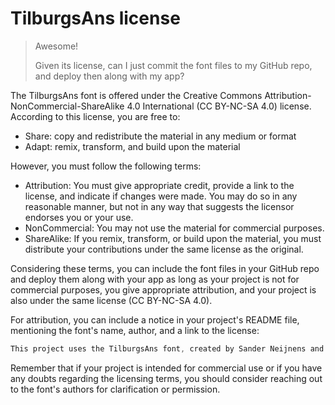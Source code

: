 # TilburgsAns license

> Awesome!
>
> Given its license, can I just commit the font files to my GitHub repo, and deploy then along with my app?

The TilburgsAns font is offered under the Creative Commons Attribution-NonCommercial-ShareAlike 4.0 International (CC BY-NC-SA 4.0) license. According to this license, you are free to:

- Share: copy and redistribute the material in any medium or format
- Adapt: remix, transform, and build upon the material

However, you must follow the following terms:

- Attribution: You must give appropriate credit, provide a link to the license, and indicate if changes were made. You may do so in any reasonable manner, but not in any way that suggests the licensor endorses you or your use.
- NonCommercial: You may not use the material for commercial purposes.
- ShareAlike: If you remix, transform, or build upon the material, you must distribute your contributions under the same license as the original.

Considering these terms, you can include the font files in your GitHub repo and deploy them along with your app as long as your project is not for commercial purposes, you give appropriate attribution, and your project is also under the same license (CC BY-NC-SA 4.0).

For attribution, you can include a notice in your project's README file, mentioning the font's name, author, and a link to the license:

```csharp
This project uses the TilburgsAns font, created by Sander Neijnens and Ivo van Leeuwen. The font is licensed under the Creative Commons Attribution-NonCommercial-ShareAlike 4.0 International (CC BY-NC-SA 4.0) license. More information can be found at https://www.tilburgsans.nl/download/
```

Remember that if your project is intended for commercial use or if you have any doubts regarding the licensing terms, you should consider reaching out to the font's authors for clarification or permission.

